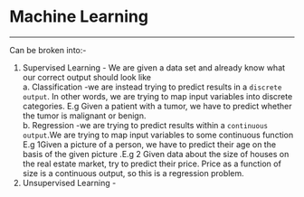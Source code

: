 # Machine Learning
---
Can be broken into:-
1. Supervised Learning - We are given a data set and already know what our correct output should look like     
    a. Classification -we are instead trying to predict results in a `discrete output`. In other words, we are trying to map input variables into discrete categories.  E.g  Given a patient with a tumor, we have to predict whether the tumor is malignant or benign.   
    b. Regression -we are trying to predict results within a `continuous output`.We are trying to map input variables to some continuous function E.g 1Given a picture of a person, we have to predict their age on the basis of the given picture .E.g 2 Given data about the size of houses on the real estate market, try to predict their price. Price as a function of size is a continuous output, so this is a regression problem.     
2. Unsupervised Learning - 

